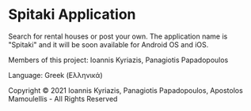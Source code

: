 # Spitaki Application
Search for rental houses or post your own. The application name is "Spitaki" and it will be soon available for Android OS and iOS.

Members of this project: Ioannis Kyriazis, Panagiotis Papadopoulos

Language: Greek (Ελληνικά)

Copyright © 2021 Ioannis Kyriazis, Panagiotis Papadopoulos, Apostolos Mamoulellis - All Rights Reserved
